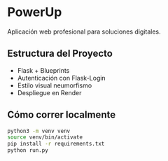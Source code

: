 # PowerUp

Aplicación web profesional para soluciones digitales.

## Estructura del Proyecto

- Flask + Blueprints
- Autenticación con Flask-Login
- Estilo visual neumorfismo
- Despliegue en Render

## Cómo correr localmente

```bash
python3 -m venv venv
source venv/bin/activate
pip install -r requirements.txt
python run.py
```